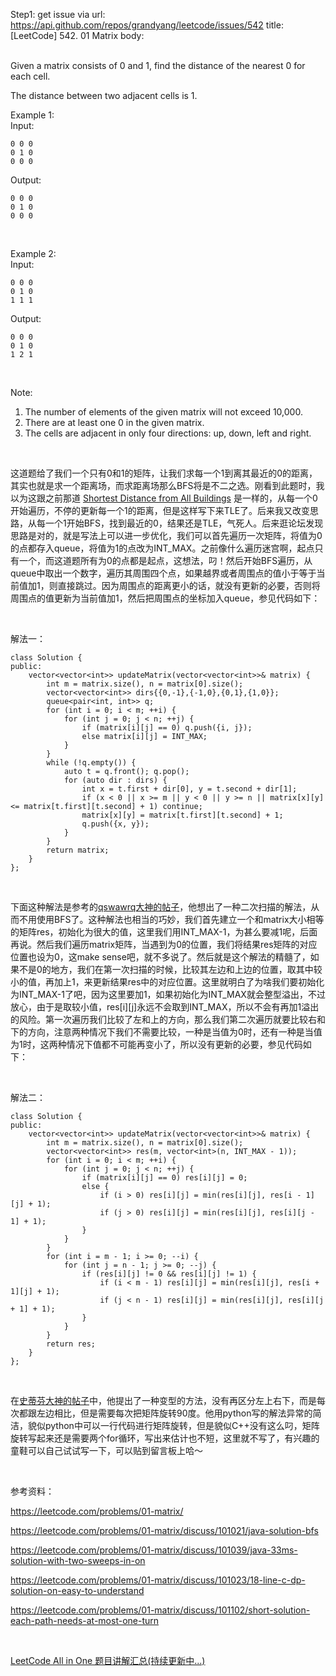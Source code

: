 Step1: get issue via url: https://api.github.com/repos/grandyang/leetcode/issues/542 
 title:[LeetCode] 542. 01 Matrix 
 body:  
  

Given a matrix consists of 0 and 1, find the distance of the nearest 0 for each cell.

The distance between two adjacent cells is 1.

Example 1:   
Input:
    
    
    0 0 0
    0 1 0
    0 0 0
    

Output:
    
    
    0 0 0
    0 1 0
    0 0 0
    

 

Example 2:   
Input:
    
    
    0 0 0
    0 1 0
    1 1 1
    

Output:
    
    
    0 0 0
    0 1 0
    1 2 1
    

 

Note:

  1. The number of elements of the given matrix will not exceed 10,000.
  2. There are at least one 0 in the given matrix.
  3. The cells are adjacent in only four directions: up, down, left and right.



 

这道题给了我们一个只有0和1的矩阵，让我们求每一个1到离其最近的0的距离，其实也就是求一个距离场，而求距离场那么BFS将是不二之选。刚看到此题时，我以为这跟之前那道 [Shortest Distance from All Buildings](http://www.cnblogs.com/grandyang/p/5297683.html) 是一样的，从每一个0开始遍历，不停的更新每一个1的距离，但是这样写下来TLE了。后来我又改变思路，从每一个1开始BFS，找到最近的0，结果还是TLE，气死人。后来逛论坛发现思路是对的，就是写法上可以进一步优化，我们可以首先遍历一次矩阵，将值为0的点都存入queue，将值为1的点改为INT_MAX。之前像什么遍历迷宫啊，起点只有一个，而这道题所有为0的点都是起点，这想法，叼！然后开始BFS遍历，从queue中取出一个数字，遍历其周围四个点，如果越界或者周围点的值小于等于当前值加1，则直接跳过。因为周围点的距离更小的话，就没有更新的必要，否则将周围点的值更新为当前值加1，然后把周围点的坐标加入queue，参见代码如下：

 

解法一：
    
    
    class Solution {
    public:
        vector<vector<int>> updateMatrix(vector<vector<int>>& matrix) {
            int m = matrix.size(), n = matrix[0].size();
            vector<vector<int>> dirs{{0,-1},{-1,0},{0,1},{1,0}};
            queue<pair<int, int>> q;
            for (int i = 0; i < m; ++i) {
                for (int j = 0; j < n; ++j) {
                    if (matrix[i][j] == 0) q.push({i, j});
                    else matrix[i][j] = INT_MAX;
                }
            }
            while (!q.empty()) {
                auto t = q.front(); q.pop();
                for (auto dir : dirs) {
                    int x = t.first + dir[0], y = t.second + dir[1];
                    if (x < 0 || x >= m || y < 0 || y >= n || matrix[x][y] <= matrix[t.first][t.second] + 1) continue;
                    matrix[x][y] = matrix[t.first][t.second] + 1;
                    q.push({x, y});
                }
            }
            return matrix;
        }
    };

 

下面这种解法是参考的[qswawrq大神的帖子](https://discuss.leetcode.com/topic/83558/java-33ms-solution-with-two-sweeps-in-o-n)，他想出了一种二次扫描的解法，从而不用使用BFS了。这种解法也相当的巧妙，我们首先建立一个和matrix大小相等的矩阵res，初始化为很大的值，这里我们用INT_MAX-1，为甚么要减1呢，后面再说。然后我们遍历matrix矩阵，当遇到为0的位置，我们将结果res矩阵的对应位置也设为0，这make sense吧，就不多说了。然后就是这个解法的精髓了，如果不是0的地方，我们在第一次扫描的时候，比较其左边和上边的位置，取其中较小的值，再加上1，来更新结果res中的对应位置。这里就明白了为啥我们要初始化为INT_MAX-1了吧，因为这里要加1，如果初始化为INT_MAX就会整型溢出，不过放心，由于是取较小值，res[i][j]永远不会取到INT_MAX，所以不会有再加1溢出的风险。第一次遍历我们比较了左和上的方向，那么我们第二次遍历就要比较右和下的方向，注意两种情况下我们不需要比较，一种是当值为0时，还有一种是当值为1时，这两种情况下值都不可能再变小了，所以没有更新的必要，参见代码如下：  


 

解法二：
    
    
    class Solution {
    public:
        vector<vector<int>> updateMatrix(vector<vector<int>>& matrix) {
            int m = matrix.size(), n = matrix[0].size();
            vector<vector<int>> res(m, vector<int>(n, INT_MAX - 1));
            for (int i = 0; i < m; ++i) {
                for (int j = 0; j < n; ++j) {
                    if (matrix[i][j] == 0) res[i][j] = 0;
                    else {
                        if (i > 0) res[i][j] = min(res[i][j], res[i - 1][j] + 1);
                        if (j > 0) res[i][j] = min(res[i][j], res[i][j - 1] + 1);
                    }
                }
            }
            for (int i = m - 1; i >= 0; --i) {
                for (int j = n - 1; j >= 0; --j) {
                    if (res[i][j] != 0 && res[i][j] != 1) {
                        if (i < m - 1) res[i][j] = min(res[i][j], res[i + 1][j] + 1);
                        if (j < n - 1) res[i][j] = min(res[i][j], res[i][j + 1] + 1);
                    }
                }
            }
            return res;
        }
    };

 

在[史蒂芬大神的帖子](https://discuss.leetcode.com/topic/83574/short-solution-each-path-needs-at-most-one-turn)中，他提出了一种变型的方法，没有再区分左上右下，而是每次都跟左边相比，但是需要每次把矩阵旋转90度。他用python写的解法异常的简洁，貌似python中可以一行代码进行矩阵旋转，但是貌似C++没有这么叼，矩阵旋转写起来还是需要两个for循环，写出来估计也不短，这里就不写了，有兴趣的童鞋可以自己试试写一下，可以贴到留言板上哈～

 

参考资料：

<https://leetcode.com/problems/01-matrix/>

<https://leetcode.com/problems/01-matrix/discuss/101021/java-solution-bfs>

<https://leetcode.com/problems/01-matrix/discuss/101039/java-33ms-solution-with-two-sweeps-in-on>

<https://leetcode.com/problems/01-matrix/discuss/101023/18-line-c-dp-solution-on-easy-to-understand>

<https://leetcode.com/problems/01-matrix/discuss/101102/short-solution-each-path-needs-at-most-one-turn>

 

[LeetCode All in One 题目讲解汇总(持续更新中...)](http://www.cnblogs.com/grandyang/p/4606334.html)
